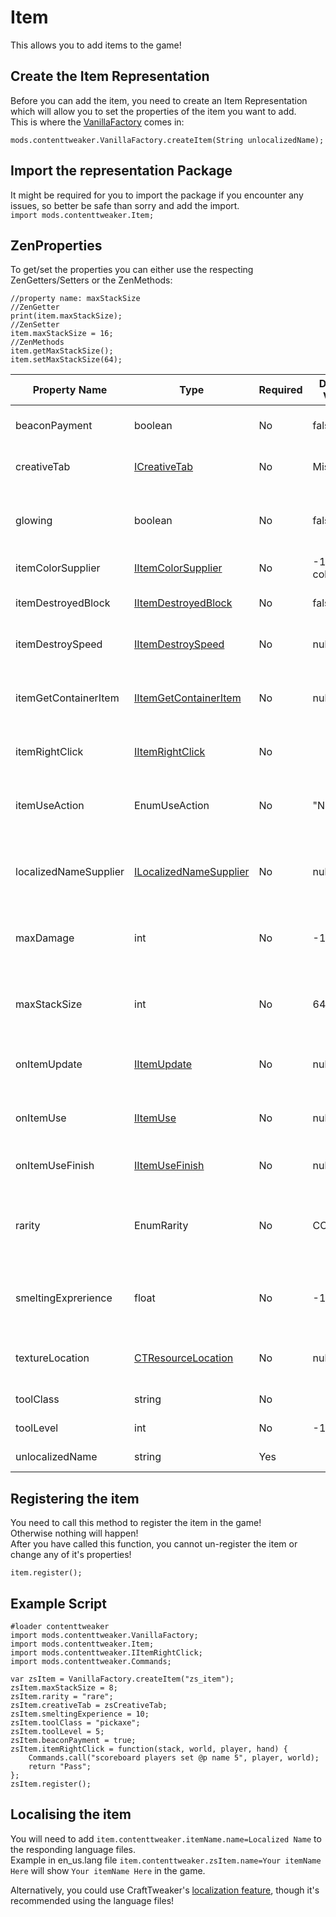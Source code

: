 # Item

This allows you to add items to the game!

## Create the Item Representation
Before you can add the item, you need to create an Item Representation which will allow you to set the properties of the item you want to add.  
This is where the [VanillaFactory](/Mods/ContentTweaker/Vanilla/Creatable_Content/VanillaFactory/) comes in:
```zenscript
mods.contenttweaker.VanillaFactory.createItem(String unlocalizedName);
```

## Import the representation Package
It might be required for you to import the package if you encounter any issues, so better be safe than sorry and add the import.  
`import mods.contenttweaker.Item;` 

## ZenProperties

To get/set the properties you can either use the respecting ZenGetters/Setters or the ZenMethods:
```
//property name: maxStackSize
//ZenGetter
print(item.maxStackSize);
//ZenSetter
item.maxStackSize = 16;
//ZenMethods
item.getMaxStackSize();
item.setMaxStackSize(64);
```

| Property Name               | Type                                                                                                                  | Required | Default Value | Description/Notes                                                                    |
|-----------------------------|-----------------------------------------------------------------------------------------------------------------------|----------|---------------|--------------------------------------------------------------------------------------|
| beaconPayment               | boolean                                                                                                               | No       | false         | Can be given to a beacon to enable bonuses                                           |
| creativeTab                 | [ICreativeTab](/Mods/ContentTweaker/Vanilla/Creatable_Content/Creative_Tab/)                                          | No       | Misc          | The Creative tab the item will be put in                                             |
| glowing                     | boolean                                                                                                               | No       | false         | Can be used to give your item the glowing effect (as if it were enchanted).          |
| itemColorSupplier           | [IItemColorSupplier](/Mods/ContentTweaker/Vanilla/Advanced_Functionality/Functions/IItemColorSupplier/)               | No       | -1 as color   | The item's color                                                                     |
| itemDestroyedBlock          | [IItemDestroyedBlock](/Mods/ContentTweaker/Vanilla/Advanced_Functionality/Functions/IItemDestroyedBlock/)             | No       | false         | What happens when the item just destroyed a block?                                   |
| itemDestroySpeed            | [IItemDestroySpeed](/Mods/ContentTweaker/Vanilla/Advanced_Functionality/Functions/IItemDestroySpeed/)                 | No       | null          | Determines the Item's block breaking speed.                                          |
| itemGetContainerItem        | [IItemGetContainerItem](/Mods/ContentTweaker/Vanilla/Advanced_Functionality/Functions/IItemGetContainerItem/)         | No       | null          | What will remain in the crafting grid when this item was used in a recipe?           |
| itemRightClick              | [IItemRightClick](/Mods/ContentTweaker/Vanilla/Advanced_Functionality/Functions/IItemRightClick/)                     | No       |               | Called when the player right clicks with the item                                    |
| itemUseAction               | EnumUseAction                                                                                                         | No       | "NONE"        | What animation the item use will have ("NONE", "EAT", "DRINK", "BLOCK", "BOW")       |
| localizedNameSupplier       | [ILocalizedNameSupplier](/Mods/ContentTweaker/Vanilla/Advanced_Functionality/Functions/ILocalizedNameSupplier/)       | No       | null          | Can be used to programmatically determine your item's display name                   |
| maxDamage                   | int                                                                                                                   | No       | -1            | How many uses does the item have? Less than 0 means it cannot be damaged             |
| maxStackSize                | int                                                                                                                   | No       | 64            | How many items can fit in one Stack? Less than 0 means standart stack size (64)      |
| onItemUpdate                | [IItemUpdate](/Mods/ContentTweaker/Vanilla/Advanced_Functionality/Functions/IItemUpdate/)                             | No       | null          | Called every tick as long as the item is in a player's inventory                     |
| onItemUse                   | [IItemUse](/Mods/ContentTweaker/Vanilla/Advanced_Functionality/Functions/IItemUse/)                                   | No       | null          | Called when the player right click on a block with the item                          |
| onItemUseFinish             | [IItemUseFinish](/Mods/ContentTweaker/Vanilla/Advanced_Functionality/Functions/IItemUseFinish/)                             | No       | null          | Called when the player finishes using the item                                 |
| rarity                      | EnumRarity                                                                                                            | No       | COMMON        | How rare an item is, determines ToolTip color ("COMMON", "UNCOMMON", "RARE", "EPIC") |
| smeltingExprerience         | float                                                                                                                 | No       | -1            | How much experienve the player earns for smelting that item in a furnace?            |
| textureLocation             | [CTResourceLocation](/Mods/ContentTweaker/Vanilla/Types/Resources/CTResourceLocation/)                                | No       | null          | The item's resource location, used for textures etc.                                 |
| toolClass                   | string                                                                                                                | No       |               | What block types the tool can break                                                  |
| toolLevel                   | int                                                                                                                   | No       | -1            | The level of blocks can be broken                                                    |
| unlocalizedName             | string                                                                                                                | Yes      |               | Name, should be all lowercase                                                        |


## Registering the item
You need to call this method to register the item in the game!  
Otherwise nothing will happen!  
After you have called this function, you cannot un-register the item or change any of it's properties!

```
item.register();
```

## Example Script
```
#loader contenttweaker
import mods.contenttweaker.VanillaFactory;
import mods.contenttweaker.Item;
import mods.contenttweaker.IItemRightClick;
import mods.contenttweaker.Commands;

var zsItem = VanillaFactory.createItem("zs_item");
zsItem.maxStackSize = 8;
zsItem.rarity = "rare";
zsItem.creativeTab = zsCreativeTab;
zsItem.smeltingExperience = 10;
zsItem.toolClass = "pickaxe";
zsItem.toolLevel = 5;
zsItem.beaconPayment = true;
zsItem.itemRightClick = function(stack, world, player, hand) {
    Commands.call("scoreboard players set @p name 5", player, world);
    return "Pass";
};
zsItem.register();
```

## Localising the item
You will need to add `item.contenttweaker.itemName.name=Localized Name` to the responding language files.  
Example in en_us.lang file `item.contenttweaker.zsItem.name=Your itemName Here` will show `Your itemName Here` in the game.

Alternatively, you could use CraftTweaker's [localization feature](/Vanilla/Game/IGame/), though it's recommended using the language files!

